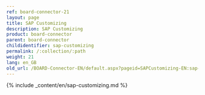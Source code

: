 ```yaml
---
ref: board-connector-21
layout: page
title: SAP Customizing
description: SAP Customizing
product: board-connector
parent: board-connector
childidentifier: sap-customizing
permalink: /:collection/:path
weight: 21
lang: en_GB
old_url: /BOARD-Connector-EN/default.aspx?pageid=SAPCustomizing-EN:sap-customizing-en
---
```



{% include _content/en/sap-customizing.md  %}


